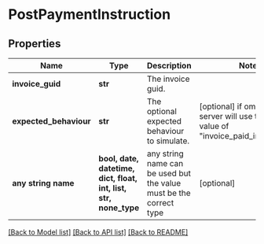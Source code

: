 # PostPaymentInstruction


## Properties
Name | Type | Description | Notes
------------ | ------------- | ------------- | -------------
**invoice_guid** | **str** | The invoice guid. | 
**expected_behaviour** | **str** | The optional expected behaviour to simulate. | [optional]  if omitted the server will use the default value of "invoice_paid_immediately"
**any string name** | **bool, date, datetime, dict, float, int, list, str, none_type** | any string name can be used but the value must be the correct type | [optional]

[[Back to Model list]](../README.md#documentation-for-models) [[Back to API list]](../README.md#documentation-for-api-endpoints) [[Back to README]](../README.md)


